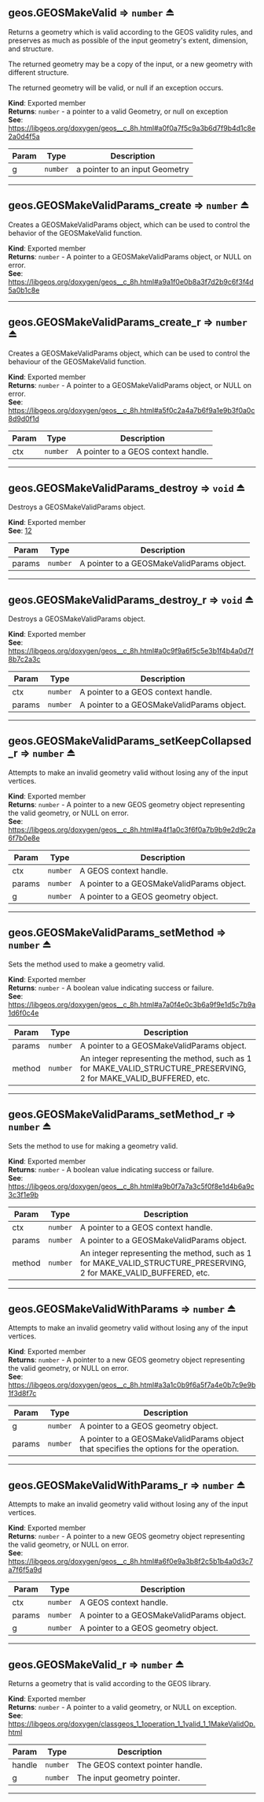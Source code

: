 <a name="exp_module_geos--geos.GEOSMakeValid"></a>

## geos.GEOSMakeValid ⇒ <code>number</code> ⏏
Returns a geometry which is valid according to the GEOS
validity rules, and preserves as much as possible of the input geometry's extent,
dimension, and structure.

The returned geometry may be a copy of the input, or a new geometry with different structure.

The returned geometry will be valid, or null if an exception occurs.

**Kind**: Exported member  
**Returns**: <code>number</code> - a pointer to a valid Geometry, or null on exception  
**See**: https://libgeos.org/doxygen/geos__c_8h.html#a0f0a7f5c9a3b6d7f9b4d1c8e2a0d4f5a  

| Param | Type | Description |
| --- | --- | --- |
| g | <code>number</code> | a pointer to an input Geometry |


---
<a name="exp_module_geos--geos.GEOSMakeValidParams_create"></a>

## geos.GEOSMakeValidParams\_create ⇒ <code>number</code> ⏏
Creates a GEOSMakeValidParams object, which can be used to control the behavior of the GEOSMakeValid function.

**Kind**: Exported member  
**Returns**: <code>number</code> - A pointer to a GEOSMakeValidParams object, or NULL on error.  
**See**: https://libgeos.org/doxygen/geos__c_8h.html#a9a1f0e0b8a3f7d2b9c6f3f4d5a0b1c8e  

---
<a name="exp_module_geos--geos.GEOSMakeValidParams_create_r"></a>

## geos.GEOSMakeValidParams\_create\_r ⇒ <code>number</code> ⏏
Creates a GEOSMakeValidParams object, which can be used to control the behaviour of the GEOSMakeValid function.

**Kind**: Exported member  
**Returns**: <code>number</code> - A pointer to a GEOSMakeValidParams object, or NULL on error.  
**See**: https://libgeos.org/doxygen/geos__c_8h.html#a5f0c2a4a7b6f9a1e9b3f0a0c8d9d0f1d  

| Param | Type | Description |
| --- | --- | --- |
| ctx | <code>number</code> | A pointer to a GEOS context handle. |


---
<a name="exp_module_geos--geos.GEOSMakeValidParams_destroy"></a>

## geos.GEOSMakeValidParams\_destroy ⇒ <code>void</code> ⏏
Destroys a GEOSMakeValidParams object.

**Kind**: Exported member  
**See**: [12](https://github.com/libgeos/geos)  

| Param | Type | Description |
| --- | --- | --- |
| params | <code>number</code> | A pointer to a GEOSMakeValidParams object. |


---
<a name="exp_module_geos--geos.GEOSMakeValidParams_destroy_r"></a>

## geos.GEOSMakeValidParams\_destroy\_r ⇒ <code>void</code> ⏏
Destroys a GEOSMakeValidParams object.

**Kind**: Exported member  
**See**: https://libgeos.org/doxygen/geos__c_8h.html#a0c9f9a6f5c5e3b1f4b4a0d7f8b7c2a3c  

| Param | Type | Description |
| --- | --- | --- |
| ctx | <code>number</code> | A pointer to a GEOS context handle. |
| params | <code>number</code> | A pointer to a GEOSMakeValidParams object. |


---
<a name="exp_module_geos--geos.GEOSMakeValidParams_setKeepCollapsed_r"></a>

## geos.GEOSMakeValidParams\_setKeepCollapsed\_r ⇒ <code>number</code> ⏏
Attempts to make an invalid geometry valid without losing any of the input vertices.

**Kind**: Exported member  
**Returns**: <code>number</code> - A pointer to a new GEOS geometry object representing the valid geometry, or NULL on error.  
**See**: https://libgeos.org/doxygen/geos__c_8h.html#a4f1a0c3f6f0a7b9b9e2d9c2a6f7b0e8e  

| Param | Type | Description |
| --- | --- | --- |
| ctx | <code>number</code> | A GEOS context handle. |
| params | <code>number</code> | A pointer to a GEOSMakeValidParams object. |
| g | <code>number</code> | A pointer to a GEOS geometry object. |


---
<a name="exp_module_geos--geos.GEOSMakeValidParams_setMethod"></a>

## geos.GEOSMakeValidParams\_setMethod ⇒ <code>number</code> ⏏
Sets the method used to make a geometry valid.

**Kind**: Exported member  
**Returns**: <code>number</code> - A boolean value indicating success or failure.  
**See**: https://libgeos.org/doxygen/geos__c_8h.html#a7a0f4e0c3b6a9f9e1d5c7b9a1d6f0c4e  

| Param | Type | Description |
| --- | --- | --- |
| params | <code>number</code> | A pointer to a GEOSMakeValidParams object. |
| method | <code>number</code> | An integer representing the method, such as 1 for MAKE_VALID_STRUCTURE_PRESERVING, 2 for MAKE_VALID_BUFFERED, etc. |


---
<a name="exp_module_geos--geos.GEOSMakeValidParams_setMethod_r"></a>

## geos.GEOSMakeValidParams\_setMethod\_r ⇒ <code>number</code> ⏏
Sets the method to use for making a geometry valid.

**Kind**: Exported member  
**Returns**: <code>number</code> - A boolean value indicating success or failure.  
**See**: https://libgeos.org/doxygen/geos__c_8h.html#a9b0f7a7a3c5f0f8e1d4b6a9c3c3f1e9b  

| Param | Type | Description |
| --- | --- | --- |
| ctx | <code>number</code> | A pointer to a GEOS context handle. |
| params | <code>number</code> | A pointer to a GEOSMakeValidParams object. |
| method | <code>number</code> | An integer representing the method, such as 1 for MAKE_VALID_STRUCTURE_PRESERVING, 2 for MAKE_VALID_BUFFERED, etc. |


---
<a name="exp_module_geos--geos.GEOSMakeValidWithParams"></a>

## geos.GEOSMakeValidWithParams ⇒ <code>number</code> ⏏
Attempts to make an invalid geometry valid without losing any of the input vertices.

**Kind**: Exported member  
**Returns**: <code>number</code> - A pointer to a new GEOS geometry object representing the valid geometry, or NULL on error.  
**See**: https://libgeos.org/doxygen/geos__c_8h.html#a3a1c0b9f6a5f7a4e0b7c9e9b1f3d8f7c  

| Param | Type | Description |
| --- | --- | --- |
| g | <code>number</code> | A pointer to a GEOS geometry object. |
| params | <code>number</code> | A pointer to a GEOSMakeValidParams object that specifies the options for the operation. |


---
<a name="exp_module_geos--geos.GEOSMakeValidWithParams_r"></a>

## geos.GEOSMakeValidWithParams\_r ⇒ <code>number</code> ⏏
Attempts to make an invalid geometry valid without losing any of the input vertices.

**Kind**: Exported member  
**Returns**: <code>number</code> - A pointer to a new GEOS geometry object representing the valid geometry, or NULL on error.  
**See**: https://libgeos.org/doxygen/geos__c_8h.html#a6f0e9a3b8f2c5b1b4a0d3c7a7f6f5a9d  

| Param | Type | Description |
| --- | --- | --- |
| ctx | <code>number</code> | A GEOS context handle. |
| params | <code>number</code> | A pointer to a GEOSMakeValidParams object. |
| g | <code>number</code> | A pointer to a GEOS geometry object. |


---
<a name="exp_module_geos--geos.GEOSMakeValid_r"></a>

## geos.GEOSMakeValid\_r ⇒ <code>number</code> ⏏
Returns a geometry that is valid according to the GEOS library.

**Kind**: Exported member  
**Returns**: <code>number</code> - A pointer to a valid geometry, or NULL on exception.  
**See**: https://libgeos.org/doxygen/classgeos_1_1operation_1_1valid_1_1MakeValidOp.html  

| Param | Type | Description |
| --- | --- | --- |
| handle | <code>number</code> | The GEOS context pointer handle. |
| g | <code>number</code> | The input geometry pointer. |


---

